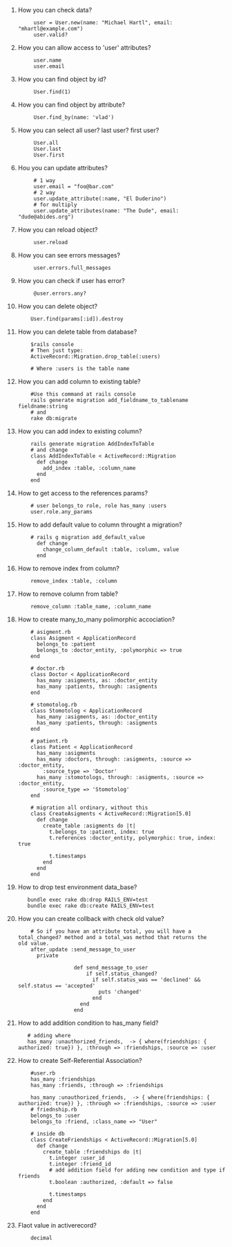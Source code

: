 1. How you can check data?
            
            user = User.new(name: "Michael Hartl", email: "mhartl@example.com")
            user.valid?
2. How you can allow access to 'user' attributes?
            
            user.name
            user.email
3. How you can find object by id?
            
            User.find(1)
4. How you can find object by attribute?
            
            User.find_by(name: 'vlad')
5. How you can select all user? last user? first user?
            
            User.all
            User.last
            User.first
6. Hou you can update attributes? 
            
            # 1 way
            user.email = "foo@bar.com"
            # 2 way 
            user.update_attribute(:name, "El Duderino")
            # for multiply
            user.update_attributes(name: "The Dude", email: "dude@abides.org")
7. How you can reload object? 

            user.reload
8. How you can see errors messages?
            
            user.errors.full_messages
9. How you can check if user has error?
            
            @user.errors.any?
10. How you can delete object?
            
            User.find(params[:id]).destroy
11. How you can delete table from database?
            
            $rails console
            # Then just type:
            ActiveRecord::Migration.drop_table(:users)
            
            # Where :users is the table name
12. How you can add column to existing table?
            
            #Use this command at rails console
            rails generate migration add_fieldname_to_tablename fieldname:string
            # and
            rake db:migrate 
13. How you can add index to existing column?
            
            rails generate migration AddIndexToTable
            # and change
            class AddIndexToTable < ActiveRecord::Migration
              def change
                add_index :table, :column_name
              end
            end
14. How to get access to the references params?
            
            # user belongs_to role, role has_many :users
            user.role.any_params
15. How to add default value to column throught a migration?
            
            # rails g migration add_default_value
              def change
                change_column_default :table, :column, value
              end
14. How to remove index from column?
            
            remove_index :table, :column
15. How to remove column from table?

            remove_column :table_name, :column_name
16. How to create many_to_many polimorphic accociation?
            
            # asigment.rb
            class Asigment < ApplicationRecord
              belongs_to :patient
              belongs_to :doctor_entity, :polymorphic => true
            end
            
            # doctor.rb
            class Doctor < ApplicationRecord
              has_many :asigments, as: :doctor_entity
              has_many :patients, through: :asigments
            end
            
            # stomotolog.rb
            class Stomotolog < ApplicationRecord
              has_many :asigments, as: :doctor_entity
              has_many :patients, through: :asigments
            end
            
            # patient.rb
            class Patient < ApplicationRecord
              has_many :asigments
              has_many :doctors, through: :asigments, :source => :doctor_entity,
                :source_type => 'Doctor'
              has_many :stomotologs, through: :asigments, :source => :doctor_entity,
                :source_type => 'Stomotolog'
            end
            
            # migration all ordinary, without this
            class CreateAsigments < ActiveRecord::Migration[5.0]
              def change
                create_table :asigments do |t|
                  t.belongs_to :patient, index: true
                  t.references :doctor_entity, polymorphic: true, index: true

                  t.timestamps
                end
              end
            end


16. How to drop test environment data_base?
           
           bundle exec rake db:drop RAILS_ENV=test
           bundle exec rake db:create RAILS_ENV=test
17. How you can create collback with check old value?
            
            # So if you have an attribute total, you will have a total_changed? method and a total_was method that returns the                  old value.
            after_update :send_message_to_user
              private

                          def send_message_to_user
                              if self.status_changed?
                                if self.status_was == 'declined' && self.status == 'accepted' 
                                  puts 'changed'
                                end
                            end
                          end
18. How to add addition condition to has_many field?
           
           # adding where
           has_many :unauthorized_friends,  -> { where(friendships: { authorized: true}) }, :through => :friendships, :source => :user
19. How to create Self-Referential Association?
            
            #user.rb
            has_many :friendships
            has_many :friends, :through => :friendships
            
            has_many :unauthorized_friends,  -> { where(friendships: { authorized: true}) }, :through => :friendships, :source => :user
            # friednship.rb
            belongs_to :user
            belongs_to :friend, :class_name => "User"
            
            # inside db
            class CreateFriendships < ActiveRecord::Migration[5.0]
              def change
                create_table :friendships do |t|
                  t.integer :user_id
                  t.integer :friend_id
                  # add addition field for adding new condition and type if friends
                  t.boolean :authorized, :default => false
                  
                  t.timestamps
                end
              end
            end
20. Flaot value in activerecord?
            
            decimal
